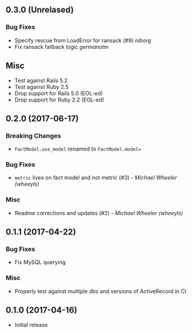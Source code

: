 ## 0.3.0 (Unrelased)

### Bug Fixes

* Specify rescue from LoadError for ransack (#9) *niborg*
* Fix ransack fallback logic *germanotm*

## Misc

* Test against Rails 5.2
* Test against Ruby 2.5
* Drop support for Rails 5.0 (EOL-ed)
* Drop support for Ruby 2.2 (EOL-ed)

## 0.2.0 (2017-06-17)

### Breaking Changes

* `FactModel.use_model` renamed to `FactModel.model=`

### Bug Fixes

* `metric` lives on fact model and not metric (#3) - *Michael Wheeler (wheeyls)*

### Misc

* Readme corrections and updates (#2) - *Michael Wheeler (wheeyls)*

## 0.1.1 (2017-04-22)

### Bug Fixes

* Fix MySQL querying

### Misc

* Properly test against multiple dbs and versions of ActiveRecord in CI

## 0.1.0 (2017-04-16)

* Initial release
